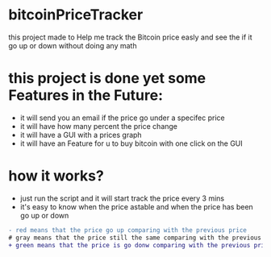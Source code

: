 # bitcoinPriceTracker
this project made to Help me track the Bitcoin price easly and see the if it go up or down without doing any math

# this project is done yet some Features in the Future:
- it will send you an email if the price go under a specifec price 
- it will have how many percent the price change
- it will have a GUI with a prices graph
- it will have an Feature for u to buy bitcoin with one click on the GUI

# how it works?
- just run the script and it will start track the price every 3 mins
- it's easy to know when the price astable and when the price has been go up or down
```diff
- red means that the price go up comparing with the previous price
# gray means that the price still the same comparing with the previous price
+ green means that the price is go donw comparing with the previous price
```
